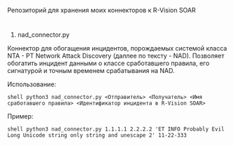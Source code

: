Репозиторий для хранения моих коннекторов к R-Vision SOAR 
#
1. nad_connector.py 

Коннектор для обогащения инцидентов, порождаемых системой класса NTA - PT Network Attack Discovery (даллее по тексту - NAD).
Позволяет обогатить инцидент данными о классе сработавшего правила, его сигнатурой и точным временем срабатывания на NAD.

Использование:

```shell python3 nad_connector.py <Отправитель> <Получатель> <Имя сработавшего правила> <Идентификатор инцидента в R-Vision SOAR> ```

Пример:

```shell python3 nad_connector.py 1.1.1.1 2.2.2.2 'ET INFO Probably Evil Long Unicode string only string and unescape 2' 11-22-333 ```
#
